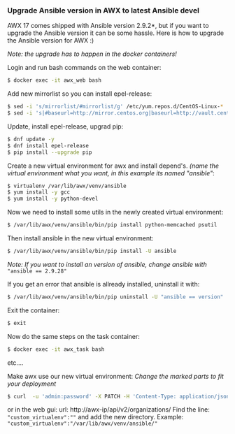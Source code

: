 ### Upgrade Ansible version in AWX to latest Ansible devel
AWX 17 comes shipped with Ansible version 2.9.2*, but if you want to upgrade the Ansible version it can be some hassle. 
Here is how to upgrade the Ansible version for AWX :) 

<i> Note: the upgrade has to happen in the docker containers! </i>

Login and run bash commands on the web container:
```bash
$ docker exec -it awx_web bash
```
Add new mirrorlist so you can install epel-release:
```bash
$ sed -i 's/mirrorlist/#mirrorlist/g' /etc/yum.repos.d/CentOS-Linux-*
$ sed -i 's|#baseurl=http://mirror.centos.org|baseurl=http://vault.centos.org|g' /etc/yum.repos.d/CentOS-Linux-*
```
Update, install epel-release, upgrad pip:
```bash
$ dnf update -y
$ dnf install epel-release
$ pip install --upgrade pip
```
Create a new virtual environment for awx and install depend's. <i>(name the virtual environment what you want, in this example its named "ansible"</i>:
```bash
$ virtualenv /var/lib/awx/venv/ansible 
$ yum install -y gcc
$ yum install -y python-devel
```
Now we need to install some utils in the newly created virtual environment:
```bash
$ /var/lib/awx/venv/ansible/bin/pip install python-memcached psutil
```
Then install ansible in the new virtual environment:
```bash
$ /var/lib/awx/venv/ansible/bin/pip install -U ansible
```
<i>Note: If you want to install an version of ansible, change ansible with </i> `"ansible == 2.9.28"`

If you get an error that ansible is allready installed, uninstall it with: 
```bash
$ /var/lib/awx/venv/ansible/bin/pip uninstall -U "ansible == version"
```
Exit the container:
```bash
$ exit
```
Now do the same steps on the task container:
```bash
$ docker exec -it awx_task bash
```
etc.... 

Make awx use our new virtual environment: 
<i> Change the marked parts to fit your deployment </i>
```bash
$ curl  -u 'admin:password' -X PATCH -H 'Content-Type: application/json' http://awx-ip/api/v2/organizations/org-name/ -d '
```
or in the web gui: 
url: http://awx-ip/api/v2/organizations/
Find the line: `"custom_virtualenv":""` and add the new directory. Example: 
`"custom_virtualenv":"/var/lib/awx/venv/ansible/"`
